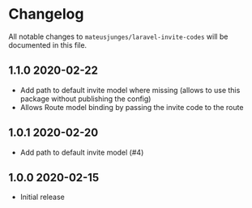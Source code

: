 # Changelog

All notable changes to `mateusjunges/laravel-invite-codes` will be documented in this file.

## 1.1.0 2020-02-22
- Add path to default invite model where missing (allows to use this package without publishing the config)
- Allows Route model binding by passing the invite code to the route

## 1.0.1 2020-02-20
- Add path to default invite model (#4)

## 1.0.0 2020-02-15
- Initial release
